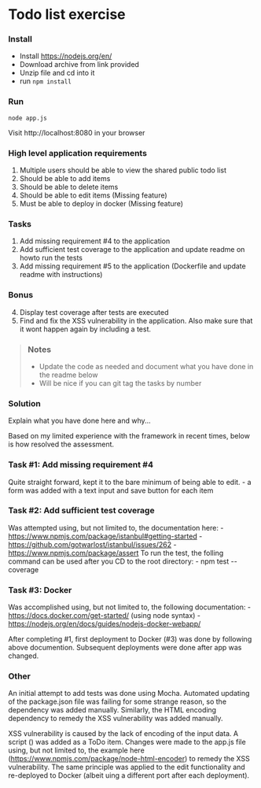 # Todo list exercise

### Install

- Install https://nodejs.org/en/
- Download archive from link provided
- Unzip file and cd into it
- run `npm install`

### Run
`node app.js`

Visit http://localhost:8080 in your browser

### High level application requirements
1. Multiple users should be able to view the shared public todo list
2. Should be able to add items
3. Should be able to delete items
4. Should be able to edit items (Missing feature)
5. Must be able to deploy in docker (Missing feature)

### Tasks
1. Add missing requirement #4 to the application
2. Add sufficient test coverage to the application and update readme on howto run the tests
3. Add missing requirement #5 to the application (Dockerfile and update readme with instructions)

### Bonus
4. Display test coverage after tests are executed
5. Find and fix the XSS vulnerability in the application. Also make sure that it wont happen again by including a test.

> ### Notes
> - Update the code as needed and document what you have done in the readme below
> - Will be nice if you can git tag the tasks by number

### Solution
Explain what you have done here and why...

Based on my limited experience with the framework in recent times, below is how resolved the assessment.

### Task #1: Add missing requirement #4
Quite straight forward, kept it to the bare minimum of being able to edit.
	- a form was added with a text input and save button for each item
	
### Task #2: Add sufficient test coverage
Was attempted using, but not limited to, the documentation here:
	- https://www.npmjs.com/package/istanbul#getting-started
	- https://github.com/gotwarlost/istanbul/issues/262
	- https://www.npmjs.com/package/assert
To run the test, the folling command can be used after you CD to the root directory:
	- npm test --coverage
	
### Task #3: Docker
Was accomplished using, but not limited to, the following documentation:
	- https://docs.docker.com/get-started/ (using node syntax)
	- https://nodejs.org/en/docs/guides/nodejs-docker-webapp/

After completing #1, first deployment to Docker (#3) was done by following above documention. Subsequent deployments were done after app was changed.

### Other
An initial attempt to add tests was done using Mocha. Automated updating of the package.json file was failing for some strange reason, so the dependency was added manually. Similarly, the HTML encoding dependency to remedy the XSS vulnerability was added manually.

XSS vulnerability is caused by the lack of encoding of the input data. A script (<script type="text/javascript">alert('test')</script>) was added as a ToDo item. 
Changes were made to the app.js file using, but not limited to, the example here (https://www.npmjs.com/package/node-html-encoder) to remedy the XSS vulnerability. 
The same principle was applied to the edit functionality and re-deployed to Docker (albeit uing a different port after each deployment).

